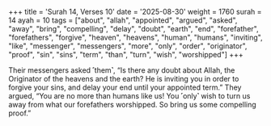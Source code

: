 +++
title = 'Surah 14, Verses 10'
date = '2025-08-30'
weight = 1760
surah = 14
ayah = 10
tags = ["about", "allah", "appointed", "argued", "asked", "away", "bring", "compelling", "delay", "doubt", "earth", "end", "forefather", "forefathers", "forgive", "heaven", "heavens", "human", "humans", "inviting", "like", "messenger", "messengers", "more", "only", "order", "originator", "proof", "sin", "sins", "term", "than", "turn", "wish", "worshipped"]
+++

Their messengers asked ˹them˺, “Is there any doubt about Allah, the Originator of the heavens and the earth? He is inviting you in order to forgive your sins, and delay your end until your appointed term.” They argued, “You are no more than humans like us! You ˹only˺ wish to turn us away from what our forefathers worshipped. So bring us some compelling proof.”